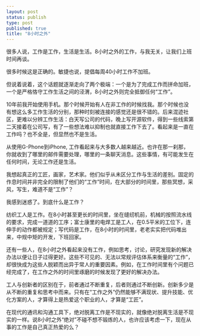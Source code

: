 ```yaml
--- 
layout: post
status: publish
type: post
published: true
title: "8小时之外"
---
```

很多人说，工作是工作，生活是生活。8小时之外的工作，与我无关，让我们上班时间再谈。

很多时候这是正确的。敏捷也说，提倡每周40小时工作不加班。

但说着说着，这个话题就逐渐走向了两个极端：一个是为了完成工作而拼命加班，一个是严格恪守工作生活之间的泾渭，8小时之外则完全抵御任何“工作”。

10年前我开始使用手机。那个时候开始有人在非工作的时候找我。那个时候也没有想这么多工作生活的分别，那种时刻被连接的感觉还是很不错的。后来混迹社区，更难以分辨工作生活：白天写公司的代码，晚上写开源软件，得到一些线索第二天接着在公司写，有了一些想法难以抑制也就直接工作下去了。看起来是一直在工作吗？也不全是，但显然也不是生活。

从使用G-Phone到iPhone, 工作看起来与大多数人越来越近。也许在那一刹那，你就收到了哪里的邮件需要处理，哪里的一条聊天消息。这些事情，有可能发生在任何时间，无论工作还是生活。

我想起真正的工匠，画家，艺术家。他们似乎从未区分工作与生活的差别。固定的作息时间并非完全的限制了他们的“工作”时间，在大部分的时间里，那些冥想，采风，写生，难道不是“工作”？

我感到迷惑了。到底什么是工作？

纺织工人是工作。在8小时甚至更长的时间里，坐在缝纫机前，机械的按照流水线的要求，完成一道道的工序；富士康里的电焊工是工人，在0.5平米的工位下，连伸手的动作都被规定；写代码是工作，在8小时的时间里，老老实实把代码堆出来，中规中矩的开发，下班回家。

还有一些人，在8小时之外看起来没有工作，例如思考，讨论，研究发现新的解决办法以便让日子过得更好。这些不可见的、无法以常规评估体系来衡量的“工作”，却很快成为这些人脱颖而出异于常人的重要因素。例如，在工作时间里有个问题已经完成了，在工作之外的时间里琢磨的时候发现了更好的解决办法。

工人与创新者的区别在于，前者通过不断重复，后者则通过不断创新。创新多少是从不断的重复和思考中而来。只有在“工作之外”仍然能够不满现状、提升技能、优化方案的人，才算得上是热爱这个职业的人，才算是“工匠”。

在现代的通讯和沟通工具下，绝对脱离工作是不现实的，就像绝对脱离生活是不现实的一样。说8小时之外“绝对”不碰不想不锻炼的人，也许应该考虑一下，现在从事的工作是自己真正热爱的么？

